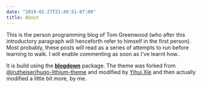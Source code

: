 ```yaml
---
date: "2019-01-27T21:48:51-07:00"
title: About
---
```


This is the person programming blog of Tom Greenwood (who after this introductory paragraph will henceforth refer to himself in the first person). Most probably, these posts will read as a series of attempts to run before learning to walk. I will enable commenting as soon as I've learnt how.. 

It is build using the [**blogdown**](https://github.com/rstudio/blogdown) package. The theme was forked from [@jrutheiser/hugo-lithium-theme](https://github.com/jrutheiser/hugo-lithium-theme) and modified by [Yihui Xie](https://github.com/yihui/hugo-lithium) and then actually modified a little bit more, by me.

